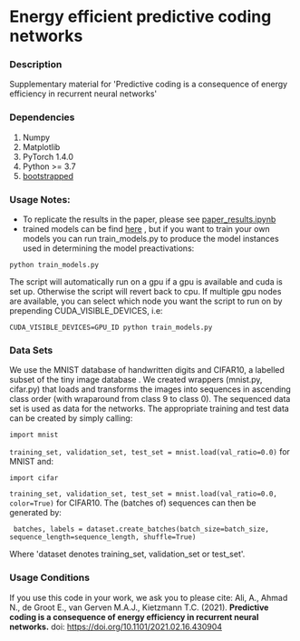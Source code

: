 # Energy efficient predictive coding networks

### Description
Supplementary material for 'Predictive coding is a consequence of energy efficiency in recurrent  neural networks'

### Dependencies
1. Numpy
2. Matplotlib
2. PyTorch 1.4.0
3. Python  >= 3.7
4. [bootstrapped](https://pypi.org/project/bootstrapped/) 

### Usage Notes:
- To replicate the results in the paper, please see [paper_results.ipynb](https://github.com/KietzmannLab/EmergentPredictiveCoding/blob/master/paper_results.ipynb)  
- trained models can be find [here](https://osf.io/c57d4/) , but if you want to train your own models you can run train_models.py to produce the model instances used in determining the model preactivations:

```python train_models.py```


The script will automatically run on a gpu if a gpu is available and cuda is set up. Otherwise the script will revert back to cpu. If multiple gpu nodes are available, you can select which node you want the script to run on by prepending CUDA_VISIBLE_DEVICES, i.e:

```CUDA_VISIBLE_DEVICES=GPU_ID python train_models.py```

### Data Sets
We use the MNIST database of handwritten digits and CIFAR10, a labelled subset of the tiny image database . We created wrappers (mnist.py, cifar.py) that loads and transforms the images into sequences in ascending class order (with wraparound from class 9 to class 0). The sequenced data set is used as data for the networks. The appropriate training and test data can be created by simply calling: 

```import mnist```

```training_set, validation_set, test_set = mnist.load(val_ratio=0.0)```
for MNIST and:

```import cifar```

```training_set, validation_set, test_set = mnist.load(val_ratio=0.0, color=True)```
for CIFAR10. 
The (batches of) sequences can then be generated by:


``` batches, labels = dataset.create_batches(batch_size=batch_size, sequence_length=sequence_length, shuffle=True)```


Where 'dataset denotes training_set, validation_set or test_set'. 


### Usage Conditions
If you use this code in your work, we ask you to please cite:
Ali, A., Ahmad N., de Groot E., van Gerven M.A.J., Kietzmann T.C. (2021). **Predictive coding is a consequence of energy efficiency in recurrent neural networks.** doi: https://doi.org/10.1101/2021.02.16.430904










